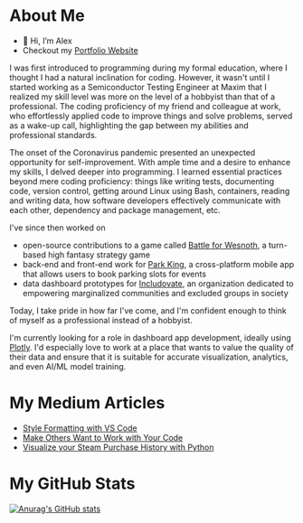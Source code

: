 # About Me

- 👋 Hi, I’m Alex
- Checkout my [Portfolio Website](https://max-torch.github.io/portfolio-v2/)

I was first introduced to programming during my formal education, where I thought I had a natural inclination for coding. However, it wasn't until I started working as a Semiconductor Testing Engineer at Maxim that I realized my skill level was more on the level of a hobbyist than that of a professional. The coding proficiency of my friend and colleague at work, who effortlessly applied code to improve things and solve problems, served as a wake-up call, highlighting the gap between my abilities and professional standards.

The onset of the Coronavirus pandemic presented an unexpected opportunity for self-improvement. With ample time and a desire to enhance my skills, I delved deeper into programming. I learned essential practices beyond mere coding proficiency: things like writing tests, documenting code, version control, getting around Linux using Bash, containers, reading and writing data, how software developers effectively communicate with each other, dependency and package management, etc.

I've since then worked on
- open-source contributions to a game called [Battle for Wesnoth](https://www.wesnoth.org/), a turn-based high fantasy strategy game
- back-end and front-end work for [Park King](https://apps.apple.com/ph/app/park-king-ph/id6450494343), a cross-platform mobile app that allows users to book parking slots for events
- data dashboard prototypes for [Includovate](https://www.includovate.com/), an organization dedicated to empowering marginalized communities and excluded groups in society

Today, I take pride in how far I've come, and I'm confident enough to think of myself as a professional instead of a hobbyist.

I'm currently looking for a role in dashboard app development, ideally using [Plotly](https://plotly.com/). I'd especially love to work at a place that wants to value the quality of their data and ensure that it is suitable for accurate visualization, analytics, and even AI/ML model training.

# My Medium Articles
<!-- BLOG-POST-LIST:START -->
- [Style Formatting with VS Code](https://lacsonalexanderz.medium.com/style-formatting-with-vs-code-b8b476cb27a?source=rss-28163ad07642------2)
- [Make Others Want to Work with Your Code](https://medium.com/codex/make-others-want-to-work-with-your-code-93bf745bd35b?source=rss-28163ad07642------2)
- [Visualize your Steam Purchase History with Python](https://lacsonalexanderz.medium.com/visualize-your-steam-purchase-history-with-python-21de2c2a365a?source=rss-28163ad07642------2)
<!-- BLOG-POST-LIST:END -->

# My GitHub Stats
[![Anurag's GitHub stats](https://github-readme-stats.vercel.app/api?username=max-torch&show_icons=true&theme=swift)](https://github.com/anuraghazra/github-readme-stats)


<!---
max-torch/max-torch is a ✨ special ✨ repository because its `README.md` (this file) appears on your GitHub profile.
You can click the Preview link to take a look at your changes.
--->
